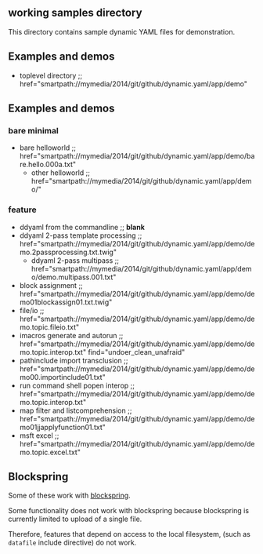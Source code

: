 ## working samples directory

This directory contains sample dynamic YAML files for demonstration.

## Examples and demos

* toplevel directory                ;; href="smartpath://mymedia/2014/git/github/dynamic.yaml/app/demo"

## Examples and demos

### bare minimal

* bare helloworld                   ;; href="smartpath://mymedia/2014/git/github/dynamic.yaml/app/demo/bare.hello.000a.txt"
    * other helloworld              ;; href="smartpath://mymedia/2014/git/github/dynamic.yaml/app/demo/"

### feature

* ddyaml from the commandline       ;; __blank__
* ddyaml 2-pass template processing ;; href="smartpath://mymedia/2014/git/github/dynamic.yaml/app/demo/demo.2passprocessing.txt.twig"
    * ddyaml 2-pass multipass       ;; href="smartpath://mymedia/2014/git/github/dynamic.yaml/app/demo/demo.multipass.001.txt"
* block assignment                  ;; href="smartpath://mymedia/2014/git/github/dynamic.yaml/app/demo/demo01blockassign01.txt.twig"
* file/io                           ;; href="smartpath://mymedia/2014/git/github/dynamic.yaml/app/demo/demo.topic.fileio.txt"
* imacros generate and autorun      ;; href="smartpath://mymedia/2014/git/github/dynamic.yaml/app/demo/demo.topic.interop.txt" find="undoer_clean_unafraid"
* pathinclude import transclusion   ;; href="smartpath://mymedia/2014/git/github/dynamic.yaml/app/demo/demo00.importinclude01.txt"
* run command shell popen interop   ;; href="smartpath://mymedia/2014/git/github/dynamic.yaml/app/demo/demo.topic.interop.txt"
* map filter and listcomprehension  ;; href="smartpath://mymedia/2014/git/github/dynamic.yaml/app/demo/demo01jjapplyfunction01.txt"
* msft excel                        ;; href="smartpath://mymedia/2014/git/github/dynamic.yaml/app/demo/demo.topic.excel.txt"

## Blockspring

Some of these work with [blockspring](https://open.blockspring.com/dreftymac/2dc5183fbb912fc3c553fc14bbe15e43).

Some functionality does not work with blockspring because blockspring is currently limited to upload of a single file.

Therefore, features that depend on access to the local filesystem, (such as `datafile` include directive) do not work.
